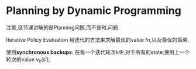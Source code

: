 #  Planning by Dynamic Programming

注意,这节课讲解的是Planning问题,而不是RL问题.

Iterative Policy Evaluation
用迭代的方法来求解最优的value fn,以及最优的策略.

使用**synchronous backups**:
在每一个迭代轮次k中,对于所有的state,使用上一个轮次的value $v_k(s')$, 